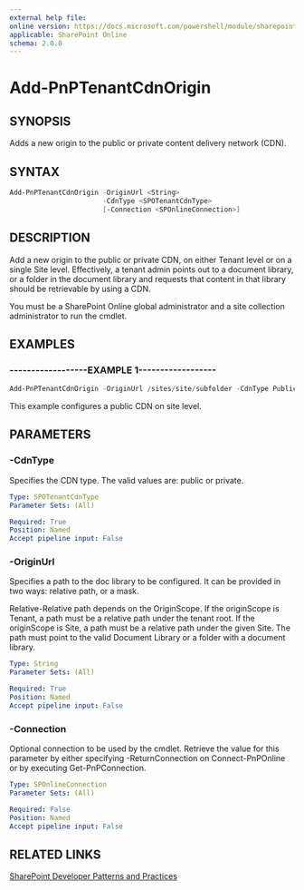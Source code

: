 ```yaml
---
external help file:
online version: https://docs.microsoft.com/powershell/module/sharepoint-pnp/add-pnptenantcdnorigin
applicable: SharePoint Online
schema: 2.0.0
---
```


# Add-PnPTenantCdnOrigin

## SYNOPSIS
Adds a new origin to the public or private content delivery network (CDN).

## SYNTAX 

```powershell
Add-PnPTenantCdnOrigin -OriginUrl <String>
                       -CdnType <SPOTenantCdnType>
                       [-Connection <SPOnlineConnection>]
```

## DESCRIPTION
Add a new origin to the public or private CDN, on either Tenant level or on a single Site level. Effectively, a tenant admin points out to a document library, or a folder in the document library and requests that content in that library should be retrievable by using a CDN.

You must be a SharePoint Online global administrator and a site collection administrator to run the cmdlet.

## EXAMPLES

### ------------------EXAMPLE 1------------------
```powershell
Add-PnPTenantCdnOrigin -OriginUrl /sites/site/subfolder -CdnType Public
```

This example configures a public CDN on site level.

## PARAMETERS

### -CdnType
Specifies the CDN type. The valid values are: public or private.

```yaml
Type: SPOTenantCdnType
Parameter Sets: (All)

Required: True
Position: Named
Accept pipeline input: False
```

### -OriginUrl
Specifies a path to the doc library to be configured. It can be provided in two ways: relative path, or a mask.

Relative-Relative path depends on the OriginScope. If the originScope is Tenant, a path must be a relative path under the tenant root. If the originScope is Site, a path must be a relative path under the given Site. The path must point to the valid Document Library or a folder with a document library.

```yaml
Type: String
Parameter Sets: (All)

Required: True
Position: Named
Accept pipeline input: False
```

### -Connection
Optional connection to be used by the cmdlet. Retrieve the value for this parameter by either specifying -ReturnConnection on Connect-PnPOnline or by executing Get-PnPConnection.

```yaml
Type: SPOnlineConnection
Parameter Sets: (All)

Required: False
Position: Named
Accept pipeline input: False
```

## RELATED LINKS

[SharePoint Developer Patterns and Practices](https://aka.ms/sppnp)